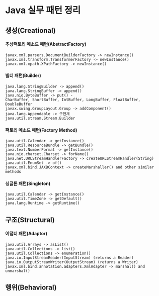 # Java 실무 패턴 정리

## 생성(Creational)

#### 추상팩토리 메소드 패턴(AbstractFactory)
    javax.xml.parsers.DocumentBuilderFactory -> newInstance()  
    javax.xml.transform.TransformerFactory -> newInstance()
    javax.xml.xpath.XPathFactory -> newInstance()
#### 빌더 패턴(Builder)
    java.lang.StringBuilder -> append()
    java.lang.StringBuffer -> append()
    java.nio.ByteBuffer -> put() - CharBuffer, ShortBuffer, IntBuffer, LongBuffer, FloatBuffer, DoubleBuffer
    javax.swing.GroupLayout.Group -> addComponent()
    java.lang.Appendable -> 구현체
    java.util.stream.Stream.Builder
#### 팩토리 메소드 패턴(Factory Method)
    java.util.Calendar -> getInstance()
    java.util.ResourceBundle -> getBundle()
    java.text.NumberFormat -> getInstance()
    java.nio.charset.Charset -> forName()
    java.net.URLStreamHandlerFactory -> createURLStreamHandler(String)
    java.util.EnumSet -> of()
    javax.xml.bind.JAXBContext -> createMarshaller() and other similar methods
#### 싱글톤 패턴(Singleton)
    java.util.Calendar -> getInstance()
    java.util.TimeZone -> getDefault()
    java.lang.Runtime -> getRuntime()



## 구조(Structural)

#### 어댑터 패턴(Adaptor)
    java.util.Arrays -> asList()
    java.util.Collections -> list()
    java.util.Collections -> enumeration()
    java.io.InputStreamReader(InputStream) (returns a Reader)
    java.io.OutputStreamWriter(OutputStream) (returns a Writer)
    javax.xml.bind.annotation.adapters.XmlAdapter -> marshal() and unmarshal()



## 행위(Behavioral)

